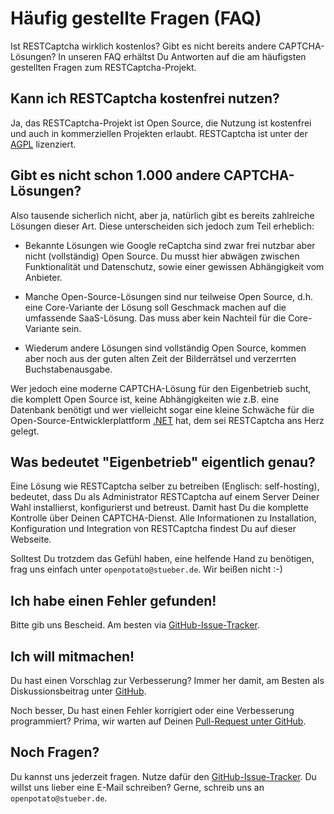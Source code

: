 # Häufig gestellte Fragen (FAQ)

Ist RESTCaptcha wirklich kostenlos? Gibt es nicht bereits andere CAPTCHA-Lösungen? In unseren FAQ erhältst Du Antworten auf die am häufigsten gestellten Fragen zum RESTCaptcha-Projekt.

## Kann ich RESTCaptcha kostenfrei nutzen?

Ja, das RESTCaptcha-Projekt ist Open Source, die Nutzung ist kostenfrei und auch in kommerziellen Projekten erlaubt. RESTCaptcha ist unter der [AGPL](https://raw.githubusercontent.com/openpotato/restcaptcha/refs/heads/main/LICENSE) lizenziert.

## Gibt es nicht schon 1.000 andere CAPTCHA-Lösungen?

Also tausende sicherlich nicht, aber ja, natürlich gibt es bereits zahlreiche Lösungen dieser Art. Diese unterscheiden sich jedoch zum Teil erheblich:

+ Bekannte Lösungen wie Google reCaptcha sind zwar frei nutzbar aber nicht (vollständig) Open Source. Du musst hier abwägen zwischen Funktionalität und Datenschutz, sowie einer gewissen Abhängigkeit vom Anbieter.

+ Manche Open-Source-Lösungen sind nur teilweise Open Source, d.h. eine Core-Variante der Lösung soll Geschmack machen auf die umfassende SaaS-Lösung. Das muss aber kein Nachteil für die Core-Variante sein.

+ Wiederum andere Lösungen sind vollständig Open Source, kommen aber noch aus der guten alten Zeit der Bilderrätsel und verzerrten Buchstabenausgabe.

Wer jedoch eine moderne CAPTCHA-Lösung für den Eigenbetrieb sucht, die komplett Open Source ist, keine Abhängigkeiten wie z.B. eine Datenbank benötigt und wer vielleicht sogar eine kleine Schwäche für die Open-Source-Entwicklerplattform [.NET](https://github.com/dotnet/core) hat, dem sei RESTCaptcha ans Herz gelegt. 

## Was bedeutet "Eigenbetrieb" eigentlich genau?

Eine Lösung wie RESTCaptcha selber zu betreiben (Englisch: self-hosting), bedeutet, dass Du als Administrator RESTCaptcha auf einem Server Deiner Wahl installierst, konfigurierst und betreust. Damit hast Du die komplette Kontrolle über Deinen CAPTCHA-Dienst. Alle Informationen zu Installation, Konfiguration und Integration von RESTCaptcha findest Du auf dieser Webseite.

Solltest Du trotzdem das Gefühl haben, eine helfende Hand zu benötigen, frag uns einfach unter `openpotato@stueber.de`. Wir beißen nicht :-)

## Ich habe einen Fehler gefunden!

Bitte gib uns Bescheid. Am besten via [GitHub-Issue-Tracker](https://github.com/openpotato/restcaptcha/issues).

## Ich will mitmachen!

Du hast einen Vorschlag zur Verbesserung? Immer her damit, am Besten als Diskussionsbeitrag unter [GitHub](https://github.com/openpotato/restcaptcha/discussions). 

Noch besser, Du hast einen Fehler korrigiert oder eine Verbesserung programmiert? Prima, wir warten auf Deinen [Pull-Request unter GitHub](https://github.com/openpotato/restcaptcha/pulls).

## Noch Fragen?

Du kannst uns jederzeit fragen. Nutze dafür den [GitHub-Issue-Tracker](https://github.com/openpotato/restcaptcha/issues). Du willst uns lieber eine E-Mail schreiben? Gerne, schreib uns an `openpotato@stueber.de`.

